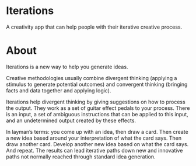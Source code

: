 Iterations
==========

A creativity app that can help people with their iterative creative process.

About
=====

Iterations is a new way to help you generate ideas.

Creative methodologies usually combine divergent thinking (applying a stimulus to generate potential outcomes) and convergent thinking (bringing facts and data together and applying logic).

Iterations help divergent thinking by giving suggestions on how to process the output. They work as a set of guitar effect pedals to your process. There is an input, a set of ambiguous instructions that can be applied to this input, and an undetermined output created by these effects.

In layman’s terms: you come up with an idea, then draw a card. Then create a new idea based around your interpretation of what the card says. Then draw another card. Develop another new idea based on what the card says. And repeat. The results can lead iterative paths down new and innovative paths not normally reached through standard idea generation.


